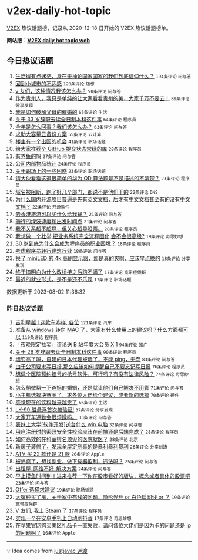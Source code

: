 # v2ex-daily-hot-topic

[V2EX](https://www.v2ex.com/) 热议话题榜，记录从 2020-12-18 日开始的 V2EX 热议话题榜单。

**网站版：[V2EX daily hot topic web](https://boojack.github.io/v2ex-daily-hot-topic-web/)**

## 今日热议话题

<!-- TODAY BEGIN -->

1. [生活得有点迷茫，身在无神论国家国家的我们到底信仰什么？](https://www.v2ex.com/t/961793) `194条评论` `问与答`
1. [回到小城市的不适感](https://www.v2ex.com/t/961695) `120条评论` `随想`
1. [v 友们，这种情况我该怎么办？](https://www.v2ex.com/t/961773) `90条评论` `问与答`
1. [作为贵州人，我只是单纯的让大家看看贵州的美，大家千万不要去！](https://www.v2ex.com/t/961771) `89条评论` `分享发现`
1. [我是如何破解父母的催婚的](https://www.v2ex.com/t/961746) `65条评论` `生活`
1. [关于 33 岁辞职去读全日制本科这件事](https://www.v2ex.com/t/961810) `64条评论` `程序员`
1. [今年是怎么回事？我们该怎么办？](https://www.v2ex.com/t/961693) `63条评论` `问与答`
1. [求助大容量云备份方案](https://www.v2ex.com/t/961688) `55条评论` `云计算`
1. [楼主有一个出国的机会](https://www.v2ex.com/t/961881) `41条评论` `职场话题`
1. [给大家推荐个 GitHub 提交状态常绿的库](https://www.v2ex.com/t/961701) `28条评论` `程序员`
1. [有养鱼的吗](https://www.v2ex.com/t/961715) `27条评论` `问与答`
1. [公司内部物品统计](https://www.v2ex.com/t/961789) `24条评论` `程序员`
1. [关于职场上的一些困惑](https://www.v2ex.com/t/961808) `23条评论` `职场话题`
1. [请大伙看看这道很简单的华为 OD 算法题是不是描述的不清楚？](https://www.v2ex.com/t/961687) `23条评论` `程序员`
1. [域名被阻断，跑了好几个部门，都说不是他们干的](https://www.v2ex.com/t/961797) `22条评论` `DNS`
1. [为什么国内开源项目普遍是先有英文文档，后才有中文文档甚至有的没有中文文档？](https://www.v2ex.com/t/961754) `22条评论` `开源软件`
1. [去香港旅游可以买什么给我爸？](https://www.v2ex.com/t/961691) `21条评论` `问与答`
1. [骑行的绿波速度和出发时间点](https://www.v2ex.com/t/961680) `21条评论` `问与答`
1. [我不关系超不超导，但关心超导股票。](https://www.v2ex.com/t/961889) `20条评论` `程序员`
1. [我想做一个壮举,把业务系统完全流程图化,会不会很高级?](https://www.v2ex.com/t/961753) `19条评论` `奇思妙想`
1. [30 岁到底为什么会成为程序员的职业困境？](https://www.v2ex.com/t/961747) `18条评论` `程序员`
1. [考虑程序员转行建筑行业](https://www.v2ex.com/t/961744) `18条评论` `问与答`
1. [换了 miniLED 的 4k 高刷显示器，那是真的爽啊，应该早点换的](https://www.v2ex.com/t/961714) `18条评论` `分享发现`
1. [终于搞明白为什么改桥接之后跑不满了](https://www.v2ex.com/t/961853) `17条评论` `宽带症候群`
1. [最近的就业形式，是不是还不乐观](https://www.v2ex.com/t/961831) `17条评论` `职场话题`

数据更新于 2023-08-02 11:36:32

<!-- TODAY END -->

### 昨日热议话题

<!-- YESTERDAY BEGIN -->

1. [吉利星越 l 这款车咋样, 各位](https://www.v2ex.com/t/961403) `121条评论` `汽车`
1. [准备从 windows 转向 MAC 了，大家有什么使用上的建议吗？什么方面都可以](https://www.v2ex.com/t/961440) `119条评论` `程序员`
1. [「夜晚限定抽奖」评论送 B 站年度大会员 X 1](https://www.v2ex.com/t/961623) `94条评论` `推广`
1. [关于 26 岁辞职去读全日制本科这件事](https://www.v2ex.com/t/961586) `90条评论` `程序员`
1. [墙变高了吗，自建的日本代理被墙了，不能 ping，无奈](https://www.v2ex.com/t/961411) `83条评论` `问与答`
1. [由于公司要求写日报,那么应该如何提醒自己不要忘记写日报](https://www.v2ex.com/t/961556) `76条评论` `程序员`
1. [想做个医院预约挂号的抢号软件，可行吗？有没有法律风险？](https://www.v2ex.com/t/961396) `74条评论` `奇思妙想`
1. [怎么稍微帮一下爸妈的婚姻，还是就让他们自己解决不用管](https://www.v2ex.com/t/961464) `71条评论` `问与答`
1. [小主机选择决赛圈了，求各位大佬给个建议，或者新的选择](https://www.v2ex.com/t/961439) `70条评论` `硬件`
1. [感觉现在的饮料越来越贵了](https://www.v2ex.com/t/961451) `66条评论` `生活`
1. [LK-99 磁悬浮首次被验证!](https://www.v2ex.com/t/961554) `37条评论` `分享发现`
1. [大家开车通勤会很烦躁吗。](https://www.v2ex.com/t/961567) `33条评论` `问与答`
1. [表妹上大学[软件开发]送台什么 win 电脑](https://www.v2ex.com/t/961513) `32条评论` `问与答`
1. [用户注册时的密码安全性校验应该在前端还是后端完成？](https://www.v2ex.com/t/961461) `28条评论` `程序员`
1. [如何高效的在科室排名顶尖的医院就医？](https://www.v2ex.com/t/961388) `28条评论` `北京`
1. [新房子装修了，发现全屋定制真的是暴利暴利暴利](https://www.v2ex.com/t/961545) `26条评论` `分享创造`
1. [ATV 买 22 款还是 21 款](https://www.v2ex.com/t/961387) `26条评论` `Apple`
1. [被逼疯了，想找副业，做下载器盈利，违法吗？](https://www.v2ex.com/t/961599) `25条评论` `问与答`
1. [出租屋-网络不好-解决方案](https://www.v2ex.com/t/961563) `24条评论` `问与答`
1. [早上摸鱼时间到！进来推荐一下你在股市看好的版块，概念或者具体的股票吧](https://www.v2ex.com/t/961383) `23条评论` `问与答`
1. [Offer 选择求建议](https://www.v2ex.com/t/961463) `19条评论` `职场话题`
1. [大冤种买了房，关于家中布线的问题，隐形光纤 or 白色扁网线 or ？](https://www.v2ex.com/t/961415) `19条评论` `宽带症候群`
1. [V 友们, 我上 Steam 了](https://www.v2ex.com/t/961611) `17条评论` `程序员`
1. [实现一个在安卓手机上自动刷抖音](https://www.v2ex.com/t/961414) `17条评论` `奇思妙想`
1. [在苹果官网购买美区礼品卡一直失败，请问各位大佬们是因为卡的问题还是 ip 的问题啊？](https://www.v2ex.com/t/961618) `16条评论` `Apple`

<!-- YESTERDAY END -->

---

💡 Idea comes from [justjavac 迷渡](https://github.com/justjavac/)

